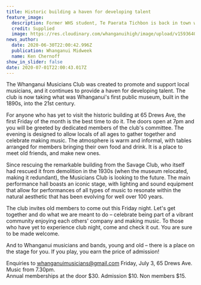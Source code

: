 ```yaml
---
title: Historic building a haven for developing talent
feature_image:
  description: Former WHS student, Te Paerata Tichbon is back in town with Bad Hagrid.
  credit: Supplied
  image: https://res.cloudinary.com/whanganuihigh/image/upload/v1593640903/News/Te_Paerata_Tichbon._Midweek_1.7.20.jpg
news_author:
  date: 2020-06-30T22:00:42.996Z
  publication: Whanganui Midweek
  name: Ken Chernoff
show_in_slider: false
date: 2020-07-01T22:00:43.017Z
---
```

The Whanganui Musicians Club was created to promote and support local musicians, and it continues to provide a haven for developing talent. The club is now taking what was Whanganui's first public museum, built in the 1890s, into the 21st century.

For anyone who has yet to visit the historic building at 65 Drews Ave, the first Friday of the month is the best time to do it. The doors open at 7pm and you will be greeted by dedicated members of the club's committee. The evening is designed to allow locals of all ages to gather together and celebrate making music. The atmosphere is warm and informal, with tables arranged for members bringing their own food and drink. It is a place to meet old friends, and make new ones.

Since rescuing the remarkable building from the Savage Club, who itself had rescued it from demolition in the 1930s (when the museum relocated, making it redundant), the Musicians Club is looking to the future. The main performance hall boasts an iconic stage, with lighting and sound equipment that allow for performances of all types of music to resonate within the natural aesthetic that has been evolving for well over 100 years.

The club invites old members to come out this Friday night. Let's get together and do what we are meant to do – celebrate being part of a vibrant community enjoying each others' company and making music. To those who have yet to experience club night, come and check it out. You are sure to be made welcome.

And to Whanganui musicians and bands, young and old – there is a place on the stage for you. If you play, you earn the price of admission!

Enquiries to whanganuimusicians@gmail.com
Friday, July 3, 65 Drews Ave. Music from 7.30pm.  
Annual memberships at the door $30. Admission $10. Non members $15.
